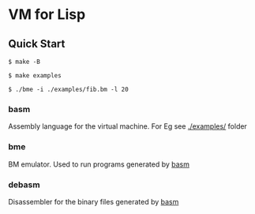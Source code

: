 # VM for Lisp

## Quick Start

 ```console
$ make -B

$ make examples

$ ./bme -i ./examples/fib.bm -l 20
```

### basm

Assembly language for the virtual machine. For Eg see [./examples/](./examples/) folder

### bme

BM emulator. Used to run programs generated by [basm](#basm)

### debasm

Disassembler for the binary files generated by [basm](#basm)